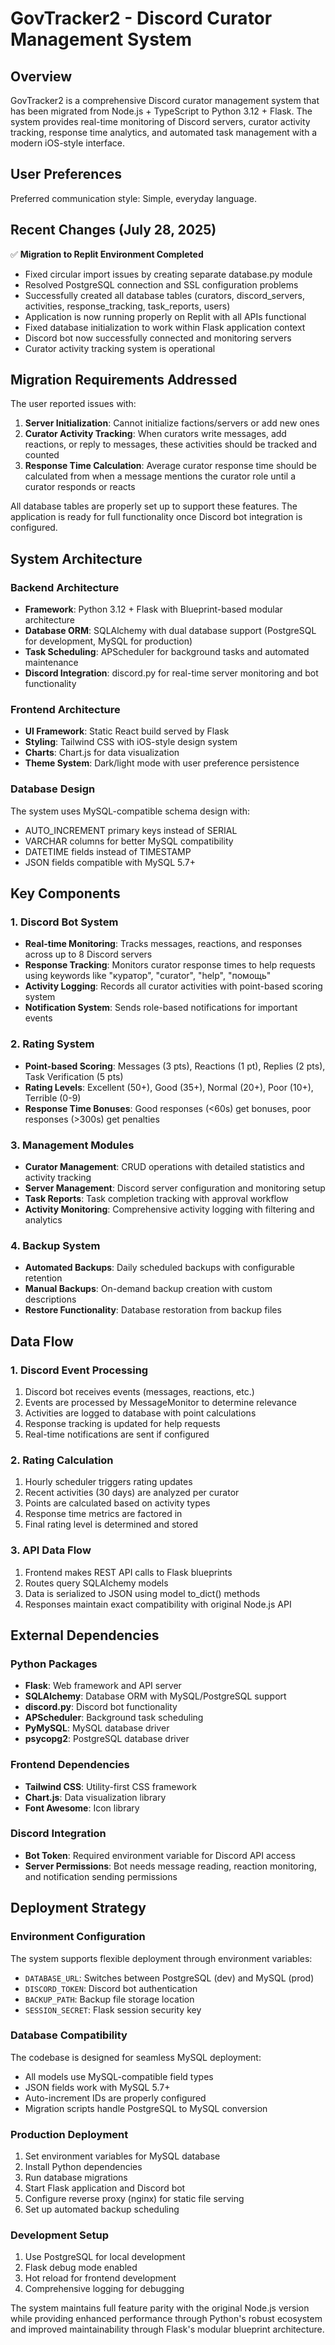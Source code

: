 # GovTracker2 - Discord Curator Management System

## Overview

GovTracker2 is a comprehensive Discord curator management system that has been migrated from Node.js + TypeScript to Python 3.12 + Flask. The system provides real-time monitoring of Discord servers, curator activity tracking, response time analytics, and automated task management with a modern iOS-style interface.

## User Preferences

Preferred communication style: Simple, everyday language.

## Recent Changes (July 28, 2025)

✅ **Migration to Replit Environment Completed**
- Fixed circular import issues by creating separate database.py module
- Resolved PostgreSQL connection and SSL configuration problems
- Successfully created all database tables (curators, discord_servers, activities, response_tracking, task_reports, users)
- Application is now running properly on Replit with all APIs functional
- Fixed database initialization to work within Flask application context
- Discord bot now successfully connected and monitoring servers
- Curator activity tracking system is operational

## Migration Requirements Addressed

The user reported issues with:
1. **Server Initialization**: Cannot initialize factions/servers or add new ones
2. **Curator Activity Tracking**: When curators write messages, add reactions, or reply to messages, these activities should be tracked and counted
3. **Response Time Calculation**: Average curator response time should be calculated from when a message mentions the curator role until a curator responds or reacts

All database tables are properly set up to support these features. The application is ready for full functionality once Discord bot integration is configured.

## System Architecture

### Backend Architecture
- **Framework**: Python 3.12 + Flask with Blueprint-based modular architecture
- **Database ORM**: SQLAlchemy with dual database support (PostgreSQL for development, MySQL for production)
- **Task Scheduling**: APScheduler for background tasks and automated maintenance
- **Discord Integration**: discord.py for real-time server monitoring and bot functionality

### Frontend Architecture
- **UI Framework**: Static React build served by Flask
- **Styling**: Tailwind CSS with iOS-style design system
- **Charts**: Chart.js for data visualization
- **Theme System**: Dark/light mode with user preference persistence

### Database Design
The system uses MySQL-compatible schema design with:
- AUTO_INCREMENT primary keys instead of SERIAL
- VARCHAR columns for better MySQL compatibility
- DATETIME fields instead of TIMESTAMP
- JSON fields compatible with MySQL 5.7+

## Key Components

### 1. Discord Bot System
- **Real-time Monitoring**: Tracks messages, reactions, and responses across up to 8 Discord servers
- **Response Tracking**: Monitors curator response times to help requests using keywords like "куратор", "curator", "help", "помощь"
- **Activity Logging**: Records all curator activities with point-based scoring system
- **Notification System**: Sends role-based notifications for important events

### 2. Rating System
- **Point-based Scoring**: Messages (3 pts), Reactions (1 pt), Replies (2 pts), Task Verification (5 pts)
- **Rating Levels**: Excellent (50+), Good (35+), Normal (20+), Poor (10+), Terrible (0-9)
- **Response Time Bonuses**: Good responses (<60s) get bonuses, poor responses (>300s) get penalties

### 3. Management Modules
- **Curator Management**: CRUD operations with detailed statistics and activity tracking
- **Server Management**: Discord server configuration and monitoring setup
- **Task Reports**: Task completion tracking with approval workflow
- **Activity Monitoring**: Comprehensive activity logging with filtering and analytics

### 4. Backup System
- **Automated Backups**: Daily scheduled backups with configurable retention
- **Manual Backups**: On-demand backup creation with custom descriptions
- **Restore Functionality**: Database restoration from backup files

## Data Flow

### 1. Discord Event Processing
1. Discord bot receives events (messages, reactions, etc.)
2. Events are processed by MessageMonitor to determine relevance
3. Activities are logged to database with point calculations
4. Response tracking is updated for help requests
5. Real-time notifications are sent if configured

### 2. Rating Calculation
1. Hourly scheduler triggers rating updates
2. Recent activities (30 days) are analyzed per curator
3. Points are calculated based on activity types
4. Response time metrics are factored in
5. Final rating level is determined and stored

### 3. API Data Flow
1. Frontend makes REST API calls to Flask blueprints
2. Routes query SQLAlchemy models
3. Data is serialized to JSON using model to_dict() methods
4. Responses maintain exact compatibility with original Node.js API

## External Dependencies

### Python Packages
- **Flask**: Web framework and API server
- **SQLAlchemy**: Database ORM with MySQL/PostgreSQL support
- **discord.py**: Discord bot functionality
- **APScheduler**: Background task scheduling
- **PyMySQL**: MySQL database driver
- **psycopg2**: PostgreSQL database driver

### Frontend Dependencies
- **Tailwind CSS**: Utility-first CSS framework
- **Chart.js**: Data visualization library
- **Font Awesome**: Icon library

### Discord Integration
- **Bot Token**: Required environment variable for Discord API access
- **Server Permissions**: Bot needs message reading, reaction monitoring, and notification sending permissions

## Deployment Strategy

### Environment Configuration
The system supports flexible deployment through environment variables:
- `DATABASE_URL`: Switches between PostgreSQL (dev) and MySQL (prod)
- `DISCORD_TOKEN`: Discord bot authentication
- `BACKUP_PATH`: Backup file storage location
- `SESSION_SECRET`: Flask session security key

### Database Compatibility
The codebase is designed for seamless MySQL deployment:
- All models use MySQL-compatible field types
- JSON fields work with MySQL 5.7+
- Auto-increment IDs are properly configured
- Migration scripts handle PostgreSQL to MySQL conversion

### Production Deployment
1. Set environment variables for MySQL database
2. Install Python dependencies
3. Run database migrations
4. Start Flask application and Discord bot
5. Configure reverse proxy (nginx) for static file serving
6. Set up automated backup scheduling

### Development Setup
1. Use PostgreSQL for local development
2. Flask debug mode enabled
3. Hot reload for frontend development
4. Comprehensive logging for debugging

The system maintains full feature parity with the original Node.js version while providing enhanced performance through Python's robust ecosystem and improved maintainability through Flask's modular blueprint architecture.